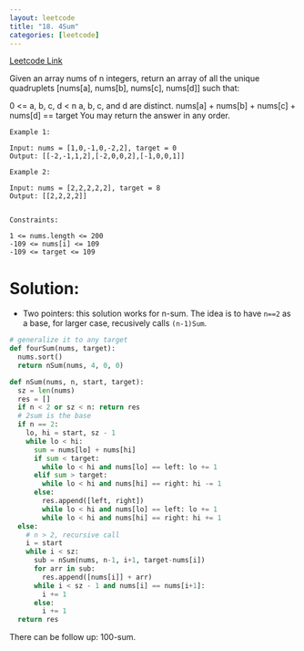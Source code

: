 ```yaml
---
layout: leetcode
title: "18. 4Sum"
categories: [leetcode]
---
```


[Leetcode Link](https://leetcode.com/problems/4sum/)

Given an array nums of n integers, return an array of all the unique quadruplets [nums[a], nums[b], nums[c], nums[d]] such that:

0 <= a, b, c, d < n
a, b, c, and d are distinct.
nums[a] + nums[b] + nums[c] + nums[d] == target
You may return the answer in any order.

 
```
Example 1:

Input: nums = [1,0,-1,0,-2,2], target = 0
Output: [[-2,-1,1,2],[-2,0,0,2],[-1,0,0,1]]

Example 2:

Input: nums = [2,2,2,2,2], target = 8
Output: [[2,2,2,2]]
 

Constraints:

1 <= nums.length <= 200
-109 <= nums[i] <= 109
-109 <= target <= 109
```

# Solution: 

* Two pointers: this solution works for n-sum. The idea is to have `n==2` as a base, for larger case, recusively calls `(n-1)Sum`.

```python
# generalize it to any target
def fourSum(nums, target):
  nums.sort()
  return nSum(nums, 4, 0, 0)

def nSum(nums, n, start, target):
  sz = len(nums)
  res = []
  if n < 2 or sz < n: return res
  # 2sum is the base
  if n == 2:
    lo, hi = start, sz - 1
    while lo < hi:
      sum = nums[lo] + nums[hi]
      if sum < target:
        while lo < hi and nums[lo] == left: lo += 1
      elif sum > target:
        while lo < hi and nums[hi] == right: hi -= 1
      else:
        res.append([left, right])
        while lo < hi and nums[lo] == left: lo += 1
        while lo < hi and nums[hi] == right: hi += 1
  else:
    # n > 2, recursive call
    i = start
    while i < sz:
      sub = nSum(nums, n-1, i+1, target-nums[i])
      for arr in sub:
        res.append([nums[i]] + arr)
      while i < sz - 1 and nums[i] == nums[i+1]:
        i += 1
      else:
        i += 1
  return res
```

There can be follow up:
100-sum.

